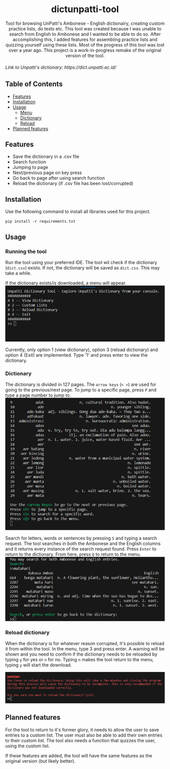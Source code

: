 
<h1 align="center">dictunpatti-tool</h1>

<p align="center">
Tool for browsing UnPatti's Ambonese - English dictionairy, creating custom practice lists, do tests etc.
This tool was created because I was unable to search from English to Ambonese and I wanted to be able to do so. 
After accomplishing this, I added features for assembling practice lists and quizzing yourself using these lists.
Most of the progress of this tool was lost over a year ago. This project is a work-in-progress remake of the original
version of the tool.
</p>
<h6>
Link to Unpatti's dictionary: https://dict.unpatti.ac.id/
</h6>

## Table of Contents
- [Features](#features)
- [Installation](#installation)
- [Usage](#usage)
  - [Menu](#menu)
  - [Dictionary](#dictionary)
  - [Reload](#reload)
- [Planned features](#plannedfeatures)
## Features
- Save the dictionary in a .csv file
- Search function
- Jumping to page
- Next/previous page on key press
- Go back to page after using search function
- Reload the dictionary (if .csv file has been lost/corrupted)

## Installation
Use the following command to install all libraries used for this project.

```
pip install -r requirements.txt
```

## Usage

### Running the tool
Run the tool using your preferred IDE. The tool wil check if the dictionary (```dict.csv```) exists. If not, the dictionary will be saved as ```dict.csv```. This may take a while.

If the dictionary exists/is downloaded, a menu will appear.
<img src="screenshots/menu.png">

Currently, only option 1 (view dictionary), option 3 (reload dictionary) and option 4 (Exit) are implemented. Type '1' and press enter to view
the dictionary.

### Dictionary
The dictionary is divided in 127 pages. The ```arrow keys``` (```< >```) are used for going to the previous/next page.
To jump to a specific page, press ```P``` and type a page number to jump to. 
<img src="screenshots/dict_page1.png">

Search for letters, words or sentences by
pressing ```S``` and typing a search request. The tool searches in both the Ambonese and the English columns and it returns every instance of the search request found. Press ```Enter``` to return to the dictionary. From here, press ```Q``` to return to the menu.
<img src="screenshots/dict_search.png">

### Reload dictionary
When the dictionary is for whatever reason corrupted, it's possible to reload it from within the tool. In the menu, type 3 and press enter. A warning will be shown and you need to confirm if the dictionary needs to be reloaded by typing ```y``` for yes or ```n``` for no. Typing ```n``` makes the tool return to the menu, typing ```y``` will start the download.

<img src="screenshots/reload.png">

## Planned features
For the tool to return to it's former glory, it needs to allow the user to save entries to a custom list. The user must also be able to add their own entries to their custom list. The tool also needs a function that quizzes the user, using the custom list. 

If these features are added, the tool will have the same features as the original version (but likely better).
